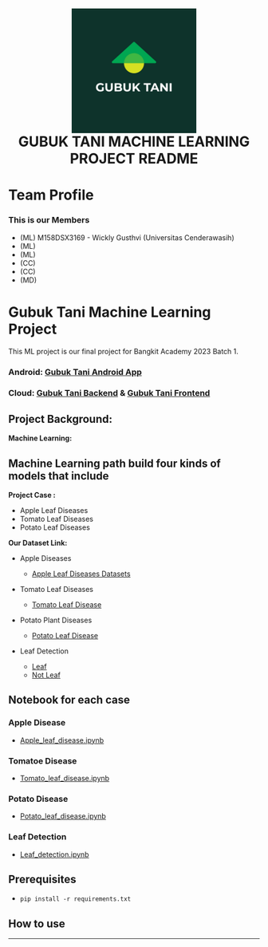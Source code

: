 <h1 align="center">
  <img align="center" src="images\logo.jpg"  width="250"></img>
<br>
GUBUK TANI MACHINE LEARNING PROJECT README
</h1>

# Team Profile

### This is our Members

- (ML) M158DSX3169 - Wickly Gusthvi (Universitas Cenderawasih)
- (ML)
- (ML)
- (CC)
- (CC)
- (MD)

# Gubuk Tani Machine Learning Project

This ML project is our final project for Bangkit Academy 2023 Batch 1.

### Android: [Gubuk Tani Android App](https://github.com/gubuktani/md-gubuk-tani-app)

### Cloud: [Gubuk Tani Backend](https://github.com/gubuktani/cc-backend-api) & [Gubuk Tani Frontend](https://github.com/gubuktani/cc-frontend-cms)

## **Project Background:**

**Machine Learning:**

## Machine Learning path build four kinds of models that include

**Project Case :**

- Apple Leaf Diseases
- Tomato Leaf Diseases
- Potato Leaf Diseases

**Our Dataset Link:**

- Apple Diseases
  - [Apple Leaf Diseases Datasets](https://drive.google.com/drive/folders/1ecSphBr8TIXYt4OsOa6zVEPyHyAiRn2p?usp=sharing)
- Tomato Leaf Diseases

  - [Tomato Leaf Disease](https://www.kaggle.com/datasets/noulam/tomato)

- Potato Plant Diseases

  - [Potato Leaf Disease](https://www.kaggle.com/datasets/muhammadardiputra/potato-leaf-disease-dataset)

- Leaf Detection
  - [Leaf](https://www.kaggle.com/datasets/fabinahian/plant-disease-45-classes)
  - [Not Leaf](https://www.kaggle.com/datasets/lijiyu/imagenet)

## Notebook for each case

### Apple Disease

- [Apple_leaf_disease.ipynb](https://github.com/wicklyg/ml-gubuk-tani/blob/main/Notebook/Apples.ipynb)

### Tomatoe Disease

- [Tomato_leaf_disease.ipynb](https://github.com/wicklyg/ml-gubuk-tani/blob/main/Notebook/Tomato_leaf_disease.ipynb)

### Potato Disease

- [Potato_leaf_disease.ipynb](https://github.com/wicklyg/ml-gubuk-tani/blob/main/Notebook/Gubuktani_Potato_disease.ipynb)

### Leaf Detection

- [Leaf_detection.ipynb](https://github.com/wicklyg/ml-gubuk-tani/blob/main/Notebook/leafDetection.ipynb)

## Prerequisites

- `pip install -r requirements.txt`

## How to use

---
